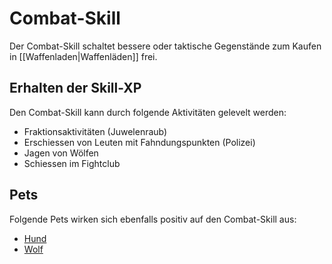 # Combat-Skill 

Der Combat-Skill schaltet bessere oder taktische Gegenstände zum Kaufen in [[Waffenladen|Waffenläden]] frei.

## Erhalten der Skill-XP
Den Combat-Skill kann durch folgende Aktivitäten gelevelt werden:
* Fraktionsaktivitäten (Juwelenraub)
* Erschiessen von Leuten mit Fahndungspunkten (Polizei)
* Jagen von Wölfen
* Schiessen im Fightclub

## Pets
Folgende Pets wirken sich ebenfalls positiv auf den Combat-Skill aus:
* [Hund](../../pages/pets/hund.md)
* [Wolf](../../pages/pets/wolf.md)
